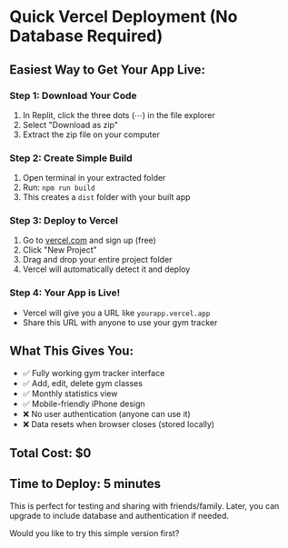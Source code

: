 # Quick Vercel Deployment (No Database Required)

## Easiest Way to Get Your App Live:

### Step 1: Download Your Code
1. In Replit, click the three dots (⋯) in the file explorer
2. Select "Download as zip"
3. Extract the zip file on your computer

### Step 2: Create Simple Build
1. Open terminal in your extracted folder
2. Run: `npm run build`
3. This creates a `dist` folder with your built app

### Step 3: Deploy to Vercel
1. Go to [vercel.com](https://vercel.com) and sign up (free)
2. Click "New Project"
3. Drag and drop your entire project folder
4. Vercel will automatically detect it and deploy

### Step 4: Your App is Live!
- Vercel will give you a URL like `yourapp.vercel.app`
- Share this URL with anyone to use your gym tracker

## What This Gives You:
- ✅ Fully working gym tracker interface
- ✅ Add, edit, delete gym classes
- ✅ Monthly statistics view
- ✅ Mobile-friendly iPhone design
- ❌ No user authentication (anyone can use it)
- ❌ Data resets when browser closes (stored locally)

## Total Cost: $0
## Time to Deploy: 5 minutes

This is perfect for testing and sharing with friends/family. Later, you can upgrade to include database and authentication if needed.

Would you like to try this simple version first?